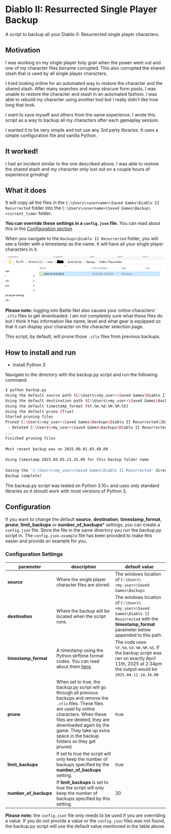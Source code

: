 # Diablo II: Resurrected Single Player Backup

A script to backup all your Diablo II: Resurrected single player characters.

## Motivation

I was working on my single player holy grail when the power went out and one of my character files became corrupted. This also corrupted the shared stash that is used by all single player characters.

I tried looking online for an automated way to restore the character and the shared stash. After many searches and many obscure form posts, I was unable to restore the character and stash in an automated fashion. I was able to rebuild my character using another tool but I really didn't like how long that took.

I want to save myself and others from the same experience. I wrote this script as a way to backup all my characters after each gameplay session.

I wanted it to be very simple and not use any 3rd party libraries. It uses a simple configuration file and vanilla Python.

## It worked!

I had an incident similar to the one described above. I was able to restore the shared stash and my character only lost out on a couple hours of experience grinding!

## What it does

It will copy all the files in the `C:\Users\<username>\Saved Games\Diablo II Resurrected` folder into the `C:\Users\<username>\Saved Games\Backup\<current_time>` folder.

**You can override these settings in a `config.json` file.** You can read about this in the [Configuration section](#configuration)

When you navigate to the `Backups\Diablo II Resurrected` folder, you will see a folder with a timestamp as the name. It will have all your single player characters in it.

![Backup Sample](images/backup-sample.png)

**Please note:** logging into Battle Net also causes your online characters' `.ctlo` files to get downloaded. I am not completely sure what these files do but I think it has information like name, level and what gear is equipped so that it can display your character on the character selection page.

This script, by default, will prune those `.ctlo` files from previous backups. 

## How to install and run

- Install Python 3

Navigate to the directory with the backup.py script and run the following command:

```bash
$ python backup.py
Using the default source path (C:\Users\<my_user>\Saved Games\Diablo II Resurrected)
Using the default destination path (C:\Users\<my_user>\Saved Games\Backups\Diablo II Resurrected)
Using the default timestamp_format (%Y.%m.%d.%H.%M.%S)
Using the default prune (True)
Started pruning files
Pruned C:\Users\<my_user>\Saved Games\Backups\Diablo II Resurrected\2025.09.01.03.48.09
 - Deleted C:\Users\<my_user>\Saved Games\Backups\Diablo II Resurrected\2025.09.01.03.48.09\Alpha75194046.ctlo
...
Finished pruning files

Most recent backup was on 2025.09.01.03.48.09

Using timestamp 2025.09.05.23.35.09 for this backup folder name

Saving the 'C:\Users\<my_user>\Saved Games\Diablo II Resurrected' directory to the 'C:\Users\<my_user>\Saved Games\Backups\Diablo II Resurrected\2025.09.05.23.35.09' directory
Backup complete!
```

The backup.py script was tested on Python 3.10+ and uses only standard libraries so it should work with most versions of Python 3.

## Configuration

If you want to change the default **source**, **destination**, **timestamp_format**, **prune**, **limit_backups** or **number_of_backups*** settings, you can create a `config.json` file. Store the file in the same directory you run the backup.py script in. The `config.json.example` file has been provided to make this easier and provide an example for you.

### Configuration Settings

| parameter  | description  | default value |
| ---------- | ------------ | ------------- |
| **source** | Where the single player character files are stored. | The windows location of `C:\Users\<my_user>\Saved Games\Backups` |
| **destination** | Where the backup will be located when the script runs. | The windows location of `C:\Users\<my_user>\Saved Games\Diablo II Resurrected` with the **timestamp_format** parameter below appended to this path. |
| **timestamp_format** | A timestamp using the Python strftime format codes. You can read about them [here](https://docs.python.org/3/library/datetime.html#strftime-and-strptime-format-codes). | The code uses `%Y.%m.%d.%H.%M.%S`. If the backup script was ran on exactly April 11th, 2025 at 2:34pm the output would be `2025.04.11.14.34.00` |
| **prune** | When set to true, the backup.py script will go through all previous backups and remove the `.ctlo` files. These files are used by online characters. When these files are deleted, they are downloaded again by the game. They take up extra space in the backup folders so they get pruned. | true |
| **limit_backups** | If set to true the script will only keep the number of backups specified by the **number_of_backups** setting. | true |
| **number_of_backups** | If **limit_backups** is set to true the script will only keep the number of backups specified by this setting. | 30 |

**Please note:** the `config.json` file only needs to be used if you are overriding a value. If you do not provide a value or the `config.json` files was not found, the backup.py script will use the default value mentioned in the table above.
